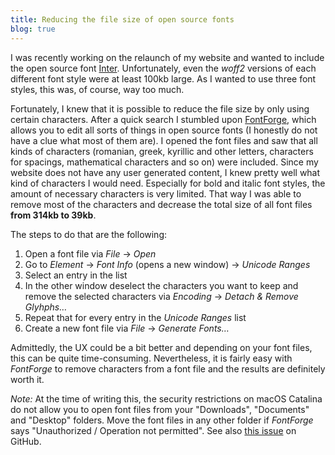 ```yaml
---
title: Reducing the file size of open source fonts
blog: true
---
```


I was recently working on the relaunch of my website and wanted to include the open source font [Inter](https://rsms.me/inter/). Unfortunately, even the _woff2_ versions of each different font style were at least 100kb large. As I wanted to use three font styles, this was, of course, way too much.

Fortunately, I knew that it is possible to reduce the file size by only using certain characters. After a quick search I stumbled upon [FontForge](https://fontforge.org/), which allows you to edit all sorts of things in open source fonts (I honestly do not have a clue what most of them are).
I opened the font files and saw that all kinds of characters (romanian, greek, kyrillic and other letters, characters for spacings, mathematical characters and so on) were included. Since my website does not have any user generated content, I knew pretty well what kind of characters I would need. Especially for bold and italic font styles, the amount of necessary characters is very limited. That way I was able to remove most of the characters and decrease the total size of all font files **from 314kb to 39kb**.

The steps to do that are the following:

1. Open a font file via _File_ → _Open_
2. Go to _Element_ → _Font Info_ (opens a new window) → _Unicode Ranges_
3. Select an entry in the list
4. In the other window deselect the characters you want to keep and remove the selected characters via _Encoding_ → _Detach & Remove Glyhphs…_
5. Repeat that for every entry in the _Unicode Ranges_ list
6. Create a new font file via _File_ → _Generate Fonts…_

Admittedly, the UX could be a bit better and depending on your font files, this can be quite time-consuming. Nevertheless, it is fairly easy with _FontForge_ to remove characters from a font file and the results are definitely worth it.

_Note:_ At the time of writing this, the security restrictions on macOS Catalina do not allow you to open font files from your "Downloads", "Documents" and "Desktop" folders. Move the font files in any other folder if _FontForge_ says "Unauthorized / Operation not permitted". See also [this issue](https://github.com/fontforge/fontforge/issues/4082) on GitHub.
